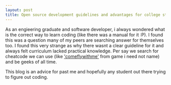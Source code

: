 ```yaml
---
layout: post
title: Open source development guidelines and advantages for college students
---
```


As an engieering graduate and software developer, i always wondered what is the correct way to learn coding (like there was a manual for it :P). I found this was a question many of my peers are searching answer for themselves too. I found this very strange as why there wasnt a clear guideline for it and always felt curriculum lacked practical knowledge. Per say we search for cheatcode we can use (like <a href="https://www.youtube.com/watch?v=IgKZ_pWYSMk">'comeflywithme'</a> from game i need not name) and be geeks of all time.  

This blog is an advice for past me and hopefully any student out there trying to figure out coding.



